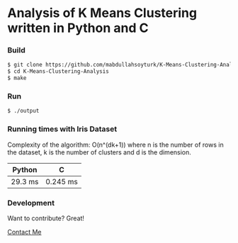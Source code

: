 # Analysis of K Means Clustering written in Python and C

### Build

```sh
$ git clone https://github.com/mabdullahsoyturk/K-Means-Clustering-Analysis.git
$ cd K-Means-Clustering-Analysis
$ make
```

### Run
```sh
$ ./output
```

### Running times with Iris Dataset

Complexity of the algorithm: O(n^(dk+1)) where n is the number of rows in the dataset, k is the number of clusters and d is the dimension.

| Python | C |
| ------ | ------ |
| 29.3 ms | 0.245 ms |

### Development

Want to contribute? Great!

[Contact Me](http://muhammetsoyturk.com/)
